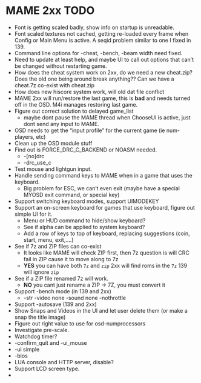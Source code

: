 # MAME 2xx TODO

* Font is getting scaled badly, show info on startup is unreadable. 
* Font scaled textures not cached, getting re-loaded every frame when Config or Main Menu is active. A seqid problem similar to one I fixed in 139. 
* Command line options for -cheat, -bench, -beam width need fixed. 
* Need to update at least help, and maybe UI to call out options that can’t be changed without restarting game. 
* How does the cheat system work on 2xx, do we need a new cheat.zip? Does the old one being around break anything?? Can we have a cheat.7z co-exist with cheat.zip
* How does new hiscore system work, will old dat file conflict
* MAME 2xx will run/restore the last game, this is **bad** and needs turned off in the OSD. M4i manages restoring last game. 
* Figure out correct solution to delayed game_list
    - maybe dont pause the MAME thread when ChooseUI is active, just dont send any input to MAME.
* OSD needs to get the “input profile” for the current game (ie num-players, etc)
* Clean up the OSD module stuff
* Find out is FORCE_DRC_C_BACKEND or NOASM needed. 
    * -[no]drc
    * -drc_use_c
* Test mouse and lightgun input. 
* Handle sending command keys to MAME when in a game that uses the keyboard. 
    *  Big problem for ESC, we can’t even exit (maybe have a special MYOSD exit command, or special key)
* Support switching keyboard modes, support UIMODEKEY 
* Support an on-screen keyboard for games that use keyboard, figure out simple UI for it.
    * Menu or HUD command to hide/show keyboard?
    * See if alpha can be applied to system keyboard?
    * Add a row of keys to top of keyboard, replacing suggestions (coin, start, menu, exit,….)
* See if 7z and ZIP files can co-exist
    * It looks like MAME will check ZIP first, then 7z question is will CRC fail in ZIP cause it to move along to 7z
    - **YES** you can have both `7z` and `zip` 2xx will find roms in the `7z` 139 will ignore `zip`
* See if a ZIP file renamed 7z will work. 
    - **NO** you cant just rename a ZIP -> 7Z, you must convert it
* Support -bench mode (in 139 and 2xx)
    * -str <n> -video none -sound none -nothrottle
* Support -autosave (139 and 2xx)
* Show Snaps and Videos in the UI and let user delete them (or make a snap the title image)
* Figure out right value to use for osd-numprocessors
* Investigate pre-scale.
* Watchdog timer?
* -confirm_quit and -ui_mouse
*  -ui simple
* -bios <name>
* LUA console and HTTP server, disable?
* Support LCD screen type.
* 

